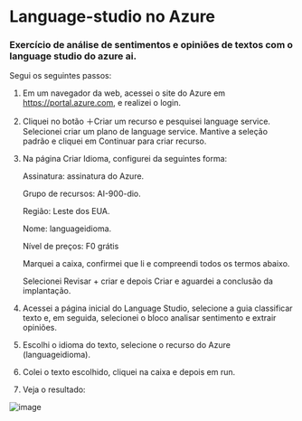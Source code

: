 # Language-studio no Azure
### Exercício de análise de sentimentos e opiniões de textos com o language studio do azure ai.

Segui os seguintes passos:

1. Em um navegador da web, acessei o site do Azure em https://portal.azure.com, e realizei o login.

2. Cliquei no botão ＋Criar um recurso e pesquisei language service. Selecionei criar um plano de language service. Mantive a seleção padrão e cliquei em Continuar para criar recurso.

3. Na página Criar Idioma, configurei da seguintes forma:
 
    Assinatura: assinatura do Azure.
 
    Grupo de recursos: AI-900-dio.

    Região: Leste dos EUA.

    Nome: languageidioma.

    Nível de preços: F0 grátis

    Marquei a caixa, confirmei que li e compreendi todos os termos abaixo.

    Selecionei Revisar + criar e depois Criar e aguardei a conclusão da implantação.

4. Acessei a página inicial do Language Studio, selecione a guia classificar texto e, em seguida, selecionei o bloco analisar sentimento e extrair opiniões.

5. Escolhi o idioma do texto, selecione o recurso do Azure (languageidioma).

6. Colei o texto escolhido, cliquei na caixa e depois em run.

7. Veja o resultado:

![image](https://github.com/barbarawo/language-studio-azure/assets/162802729/2f110a06-bd89-4148-8a69-51ac98c908bc)

